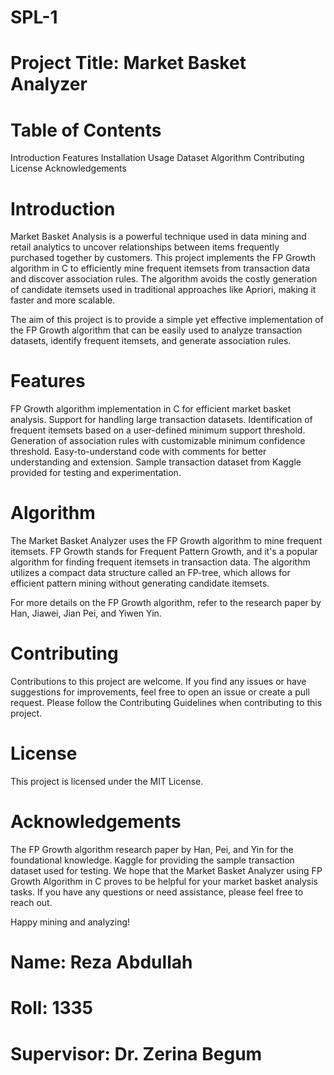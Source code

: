 # SPL-1
# Project Title: Market Basket Analyzer
# Table of Contents
Introduction
Features
Installation
Usage
Dataset
Algorithm
Contributing
License
Acknowledgements
# Introduction
Market Basket Analysis is a powerful technique used in data mining and retail analytics to uncover relationships between items frequently purchased together by customers. This project implements the FP Growth algorithm in C to efficiently mine frequent itemsets from transaction data and discover association rules. The algorithm avoids the costly generation of candidate itemsets used in traditional approaches like Apriori, making it faster and more scalable.

The aim of this project is to provide a simple yet effective implementation of the FP Growth algorithm that can be easily used to analyze transaction datasets, identify frequent itemsets, and generate association rules.

# Features
FP Growth algorithm implementation in C for efficient market basket analysis.
Support for handling large transaction datasets.
Identification of frequent itemsets based on a user-defined minimum support threshold.
Generation of association rules with customizable minimum confidence threshold.
Easy-to-understand code with comments for better understanding and extension.
Sample transaction dataset from Kaggle provided for testing and experimentation.


# Algorithm
The Market Basket Analyzer uses the FP Growth algorithm to mine frequent itemsets. FP Growth stands for Frequent Pattern Growth, and it's a popular algorithm for finding frequent itemsets in transaction data. The algorithm utilizes a compact data structure called an FP-tree, which allows for efficient pattern mining without generating candidate itemsets.

For more details on the FP Growth algorithm, refer to the research paper by Han, Jiawei, Jian Pei, and Yiwen Yin.

# Contributing
Contributions to this project are welcome. If you find any issues or have suggestions for improvements, feel free to open an issue or create a pull request. Please follow the Contributing Guidelines when contributing to this project.

# License
This project is licensed under the MIT License.

# Acknowledgements
The FP Growth algorithm research paper by Han, Pei, and Yin for the foundational knowledge.
Kaggle for providing the sample transaction dataset used for testing.
We hope that the Market Basket Analyzer using FP Growth Algorithm in C proves to be helpful for your market basket analysis tasks. If you have any questions or need assistance, please feel free to reach out.

Happy mining and analyzing!
# Name: Reza Abdullah 
# Roll: 1335
# Supervisor: Dr. Zerina Begum
